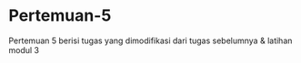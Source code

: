 # Pertemuan-5
Pertemuan 5 berisi tugas yang dimodifikasi dari tugas sebelumnya &amp; latihan modul 3
